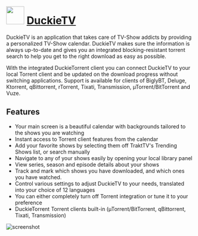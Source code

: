# <img src="https://cdn.rawgit.com/JourneyOver/chocolatey-packages/575bc31abcf0249da6533821231a854255a2cc4e/icons/duckietv.png" width="48" height="48"/> [DuckieTV](https://chocolatey.org/packages/duckietv)

DuckieTV is an application that takes care of TV-Show addicts by providing a personalized TV-Show calendar. DuckieTV makes sure the information is always up-to-date and gives you an integrated blocking-resistant torrent search to help you get to the right download as easy as possible.

With the integrated DuckieTorrent client you can connect DuckieTV to your local Torrent client and be updated on the download progress without switching applications. Support is available for clients of BiglyBT, Deluge, Ktorrent, qBittorrent, rTorrent, Tixati, Transmission, µTorrent/BitTorrent and Vuze.

## Features
* Your main screen is a beautiful calendar with backgrounds tailored to the shows you are watching
* Instant access to Torrent client features from the calendar
* Add your favorite shows by selecting them off TraktTV's Trending Shows list, or search manually
* Navigate to any of your shows easily by opening your local library panel
* View series, season and episode details about your shows
* Track and mark which shows you have downloaded, and which ones you have watched.
* Control various settings to adjust DuckieTV to your needs, translated into your choice of 12 languages
* You can either completely turn off Torrent integration or tune it to your preference
* DuckieTorrent Torrent clients built-in (µTorrent/BitTorrent, qBittorrent, Tixati, Transmission)

![screenshot](https://raw.githubusercontent.com/JourneyOver/chocolatey-packages/master/readme_imgs/duckietv.png)